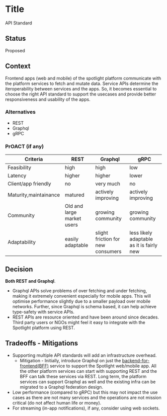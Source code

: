 # Title
API Standard

## Status
Proposed 

## Context
Frontend apps (web and mobile) of the spotlight platform communicate with the platform services to fetch and mutate data. Service APIs determine the iteroperability between services and the apps. So, it becomes essential to choose the right API standard to support the usecases and provide better responsiveness and usability of the apps.

### Alternatives
* REST
* Graphql
* gRPC 

### PrOACT (if any)

| Criteria              | REST                       | Graphql | gRPC | 
|-----------------------|----------------------------| ----------- | ----------- 
| Feasibility           | high                       |high | low
| Latency               | higher                     | higher | lower| 
| Client/app friendly   | no                         | very much | no| 
| Maturity,maintainance | matured                    |actively improving  | actively improving| 
| Community             | Old and large market users | growing community | growing community
| Adaptability          | easily adaptable           | slight friction for new consumers | less likely adaptable as it is fairly new

## Decision
**Both REST and Graphql**.
* Graphql APIs solve problems of over fetching and under fetching, making it extremely convenient especially for mobile apps. This will optimise performance slightly due to a smaller payload over mobile networks. Further, since Graphql is schema based, it can help achieve type-safety with service APIs. 
* REST APIs are resource oriented and have been around since decades. Third party users or NGOs might feel it easy to integrate with the Spotlight platform using REST.

## Tradeoffs - Mitigations
* Supporting multiple API standards will add an infrastructure overhead.
  * Mitigation - Initially, introduce Graphql on just the [backend-for-frontend(BFF)](./adr-bff.md) service to support the Spotlight web/mobile app. All the other platform services can start with supporting REST and the BFF can talk these services via REST. Long term, the platform services can support Graphql as well and the existing infra can be migrated to a Graphql federation design.
* Low performance (compared to gRPC) but this may not impact the use cases as there are not many services and the operations are not mission critical (do not affect human life or money).
* For streaming (in-app notifications), if any, consider using web sockets.